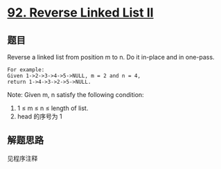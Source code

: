 # [92. Reverse Linked List II](https://leetcode-cn.com/problems/reverse-linked-list-ii/)

## 题目
Reverse a linked list from position m to n. Do it in-place and in one-pass.

```
For example:
Given 1->2->3->4->5->NULL, m = 2 and n = 4,
return 1->4->3->2->5->NULL.
```

Note: Given m, n satisfy the following condition:
1. 1 ≤ m ≤ n ≤ length of list.
1. head 的序号为 1

## 解题思路

见程序注释
